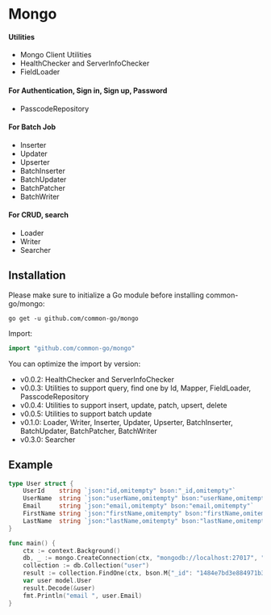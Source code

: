 # Mongo
#### Utilities
- Mongo Client Utilities
- HealthChecker and ServerInfoChecker
- FieldLoader
#### For Authentication, Sign in, Sign up, Password
- PasscodeRepository
#### For Batch Job
- Inserter
- Updater
- Upserter
- BatchInserter
- BatchUpdater
- BatchPatcher
- BatchWriter
#### For CRUD, search
- Loader
- Writer
- Searcher

## Installation
Please make sure to initialize a Go module before installing common-go/mongo:

```shell
go get -u github.com/common-go/mongo
```

Import:

```go
import "github.com/common-go/mongo"
```

You can optimize the import by version:
- v0.0.2: HealthChecker and ServerInfoChecker
- v0.0.3: Utilities to support query, find one by Id, Mapper, FieldLoader, PasscodeRepository
- v0.0.4: Utilities to support insert, update, patch, upsert, delete
- v0.0.5: Utilities to support batch update
- v0.1.0: Loader, Writer, Inserter, Updater, Upserter, BatchInserter, BatchUpdater, BatchPatcher, BatchWriter
- v0.3.0: Searcher

## Example

```go
type User struct {
	UserId    string `json:"id,omitempty" bson:"_id,omitempty"`
	UserName  string `json:"userName,omitempty" bson:"userName,omitempty"`
	Email     string `json:"email,omitempty" bson:"email,omitempty"`
	FirstName string `json:"firstName,omitempty" bson:"firstName,omitempty"`
	LastName  string `json:"lastName,omitempty" bson:"lastName,omitempty"`
}

func main() {
	ctx := context.Background()
	db, _ := mongo.CreateConnection(ctx, "mongodb://localhost:27017", "master_data")
	collection := db.Collection("user")
	result := collection.FindOne(ctx, bson.M{"_id": "1484e7bd3e884971b3affa813bf30af0"})
	var user model.User
	result.Decode(&user)
	fmt.Println("email ", user.Email)
}
```
